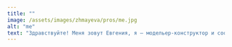 ```yaml
---
title: ""
image: /assets/images/zhmayeva/pros/me.jpg
alt: "me"
text: "Здравствуйте! Меня зовут Евгения, я — модельер-конструктор и сооснователь нашего ателье-мастерской. Одеждой я начала увлекаться ещё в юности. Образование у меня профильное - окончила Колледж Декоративно-Прикладного Искусства имени Карла Фаберже, а так же Московский Государственный Университет Дизайна и Технологии. Наше ателье работает задействуя всю цепочку — от эскиза и подбора материалов, до образцов и готовых изделий. Как с индивидуальным пошивом, так и с небольшими партиями для начинающих дизайнеров. Дело своё очень люблю и буду рада помочь воплотить в жизнь вещь вашей мечты!"
---
```

